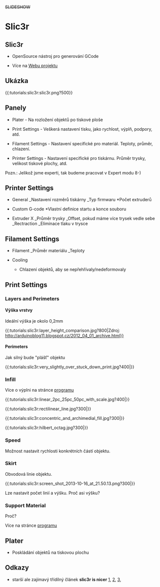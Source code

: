 ~~SLIDESHOW~~

# Slic3r

## Slic3r

-   OpenSource nástroj pro generování GCode

-   Více na [Webu projektu](http://slic3r.org)

## Ukázka

{{:tutorials:slic3r:slic3r.png?500}}

## Panely

-   Plater - Na rozložení objektů po tiskové ploše

-   Print Settings - Veškerá nastavení tisku, jako rychlost, výplň, podpory, atd.

-   Filament Settings - Nastavení specifické pro materiál. Teploty, průměr, chlazení.

-   Printer Settings - Nastavení specifické pro tiskárnu. Průměr trysky, velikost tiskové plochy, atd.

Pozn.: Jelikož jsme experti, tak budeme pracovat v Expert modu 8-)

## Printer Settings

-   General
      \_Nastavení rozměrů tiskárny
      \_Typ firmwaru
      \*Počet extruderů

-   Custom G-code
      \*Vlastní definice startu a konce souboru

-   Extruder X
      \_Průměr trysky
      \_Offset, pokud máme více trysek vedle sebe
      \_Rectraction
        \_Eliminace tlaku v trysce

## Filament Settings

-   Filament
      \_Průměr materiálu
      \_Teploty

-   Cooling
    -   Chlazení objektů, aby se nepřehřívaly/nedeformovaly

## Print Settings

### Layers and Perimeters

#### Výška vrstvy

Ideální výška je okolo 0,2mm

{{:tutorials:slic3r:layer_height_comparison.jpg?800|Zdroj: <http://arduinoblog11.blogspot.cz/2012_04_01_archive.html}}>

#### Perimeters

Jak silný bude "plášť" objektu

{{:tutorials:slic3r:very_slightly_over_stuck_down_print.jpg?400|}}

### Infill

Více o výplni na stránce [programu](http://manual.slic3r.org/expert-mode/infill)

{{:tutorials:slic3r:linear_2pc_25pc_50pc_with_scale.jpg?400|}}

{{:tutorials:slic3r:rectilinear_line.jpg?300|}}

{{:tutorials:slic3r:concentric_and_archimedial_fill.jpg?300|}}

{{:tutorials:slic3r:hilbert_octag.jpg?300|}}

### Speed

Možnost nastavit rychlosti konkrétních částí objektu.

### Skirt

Obvodová linie objektu.

{{:tutorials:slic3r:screen_shot_2013-10-16_at_21.50.13.png?300|}}

Lze nastavit počet linií a výšku.
Proč asi výšku?

### Support Material

Proč?

Více na stránce [programu](http://manual.slic3r.org/expert-mode/support-material)

## Plater

-   Poskládání objektů na tiskovou plochu

## Odkazy

-   starší ale zajímavý třídílný článek **slic3r is nicer** [1](http://richrap.blogspot.cz/2012/01/slic3r-is-nicer-part-1-settings-and.html), [2](http://richrap.blogspot.cz/2012/01/slic3r-is-nicer-part-2-filament-and.html), [3](http://richrap.blogspot.cz/2012/01/slic3r-is-nicer-part-3-how-low-can-you.html), 
